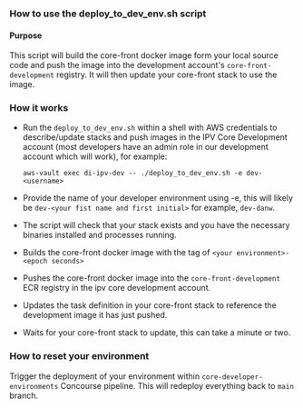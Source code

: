 ### How to use the deploy_to_dev_env.sh script

#### Purpose

This script will build the core-front docker image form your local source code and push the image into the development account's `core-front-development` registry. It will then update your core-front stack to use the image.

### How it works

- Run the `deploy_to_dev_env.sh` within a shell with AWS credentials to describe/update stacks and push images in the IPV Core Development account (most developers have an admin role in our development account which will work), for example:

  `aws-vault exec di-ipv-dev -- ./deploy_to_dev_env.sh -e dev-<username>`

- Provide the name of your developer environment using -e,  this will likely be `dev-<your fist name and first initial>` for example, `dev-danw`.
- The script will check that your stack exists and you have the necessary binaries installed and processes running.
- Builds the core-front docker image with the tag of `<your environment>-<epoch seconds>`
- Pushes the core-front docker image into the `core-front-development` ECR registry in the ipv core development account.
- Updates the task definition in your core-front stack to reference the development image it has just pushed.
- Waits for your core-front stack to update, this can take a minute or two.

### How to reset your environment

Trigger the deployment of your environment within `core-developer-environments` Concourse pipeline. This will redeploy everything back to `main` branch.

